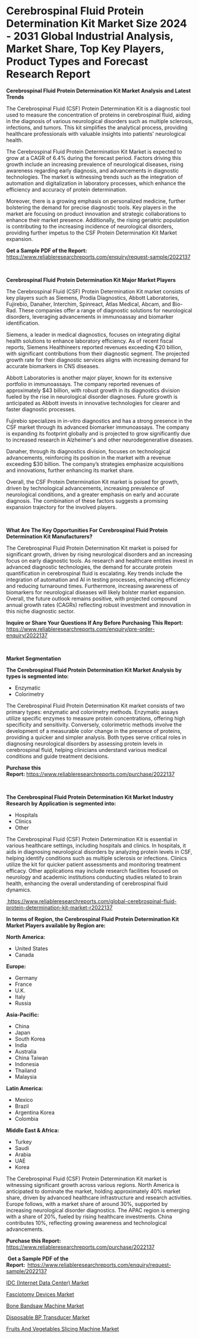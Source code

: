 <p><h1>Cerebrospinal Fluid Protein Determination Kit Market Size 2024 - 2031 Global Industrial Analysis, Market Share, Top Key Players, Product Types and Forecast Research Report</h1></p><p><strong>Cerebrospinal Fluid Protein Determination Kit Market Analysis and Latest Trends</strong></p>
<p><p>The Cerebrospinal Fluid (CSF) Protein Determination Kit is a diagnostic tool used to measure the concentration of proteins in cerebrospinal fluid, aiding in the diagnosis of various neurological disorders such as multiple sclerosis, infections, and tumors. This kit simplifies the analytical process, providing healthcare professionals with valuable insights into patients' neurological health.</p><p>The Cerebrospinal Fluid Protein Determination Kit Market is expected to grow at a CAGR of 6.4% during the forecast period. Factors driving this growth include an increasing prevalence of neurological diseases, rising awareness regarding early diagnosis, and advancements in diagnostic technologies. The market is witnessing trends such as the integration of automation and digitalization in laboratory processes, which enhance the efficiency and accuracy of protein determination. </p><p>Moreover, there is a growing emphasis on personalized medicine, further bolstering the demand for precise diagnostic tools. Key players in the market are focusing on product innovation and strategic collaborations to enhance their market presence. Additionally, the rising geriatric population is contributing to the increasing incidence of neurological disorders, providing further impetus to the CSF Protein Determination Kit Market expansion.</p></p>
<p><strong>Get a Sample PDF of the Report:&nbsp;</strong> <a href="https://www.reliableresearchreports.com/enquiry/request-sample/2022137?utm_campaign=121&utm_medium=2&utm_source=Github&utm_content=ia&utm_term=28102024&utm_id=cerebrospinal-fluid-protein-determination-kit">https://www.reliableresearchreports.com/enquiry/request-sample/2022137</a></p>
<p>&nbsp;</p>
<p><strong>Cerebrospinal Fluid Protein Determination Kit Major Market Players</strong></p>
<p><p>The Cerebrospinal Fluid (CSF) Protein Determination Kit market consists of key players such as Siemens, Prodia Diagnostics, Abbott Laboratories, Fujirebio, Danaher, Interchim, Spinreact, Atlas Medical, Abcam, and Bio-Rad. These companies offer a range of diagnostic solutions for neurological disorders, leveraging advancements in immunoassay and biomarker identification.</p><p>Siemens, a leader in medical diagnostics, focuses on integrating digital health solutions to enhance laboratory efficiency. As of recent fiscal reports, Siemens Healthineers reported revenues exceeding €20 billion, with significant contributions from their diagnostic segment. The projected growth rate for their diagnostic services aligns with increasing demand for accurate biomarkers in CNS diseases.</p><p>Abbott Laboratories is another major player, known for its extensive portfolio in immunoassays. The company reported revenues of approximately $43 billion, with robust growth in its diagnostics division fueled by the rise in neurological disorder diagnoses. Future growth is anticipated as Abbott invests in innovative technologies for clearer and faster diagnostic processes.</p><p>Fujirebio specializes in in-vitro diagnostics and has a strong presence in the CSF market through its advanced biomarker immunoassays. The company is expanding its footprint globally and is projected to grow significantly due to increased research in Alzheimer's and other neurodegenerative diseases.</p><p>Danaher, through its diagnostics division, focuses on technological advancements, reinforcing its position in the market with a revenue exceeding $30 billion. The company’s strategies emphasize acquisitions and innovations, further enhancing its market share.</p><p>Overall, the CSF Protein Determination Kit market is poised for growth, driven by technological advancements, increasing prevalence of neurological conditions, and a greater emphasis on early and accurate diagnosis. The combination of these factors suggests a promising expansion trajectory for the involved players.</p></p>
<p>&nbsp;</p>
<p><strong>What Are The Key Opportunities For Cerebrospinal Fluid Protein Determination Kit Manufacturers?</strong></p>
<p><p>The Cerebrospinal Fluid Protein Determination Kit market is poised for significant growth, driven by rising neurological disorders and an increasing focus on early diagnostic tools. As research and healthcare entities invest in advanced diagnostic technologies, the demand for accurate protein quantification in cerebrospinal fluid is escalating. Key trends include the integration of automation and AI in testing processes, enhancing efficiency and reducing turnaround times. Furthermore, increasing awareness of biomarkers for neurological diseases will likely bolster market expansion. Overall, the future outlook remains positive, with projected compound annual growth rates (CAGRs) reflecting robust investment and innovation in this niche diagnostic sector.</p></p>
<p><strong>Inquire or Share Your Questions If Any Before Purchasing This Report:</strong> <a href="https://www.reliableresearchreports.com/enquiry/pre-order-enquiry/2022137?utm_campaign=121&utm_medium=2&utm_source=Github&utm_content=ia&utm_term=28102024&utm_id=cerebrospinal-fluid-protein-determination-kit">https://www.reliableresearchreports.com/enquiry/pre-order-enquiry/2022137</a></p>
<p>&nbsp;</p>
<p><strong>Market Segmentation</strong></p>
<p><strong>The Cerebrospinal Fluid Protein Determination Kit Market Analysis by types is segmented into:</strong></p>
<p><ul><li>Enzymatic</li><li>Colorimetry</li></ul></p>
<p><p>The Cerebrospinal Fluid Protein Determination Kit market consists of two primary types: enzymatic and colorimetry methods. Enzymatic assays utilize specific enzymes to measure protein concentrations, offering high specificity and sensitivity. Conversely, colorimetric methods involve the development of a measurable color change in the presence of proteins, providing a quicker and simpler analysis. Both types serve critical roles in diagnosing neurological disorders by assessing protein levels in cerebrospinal fluid, helping clinicians understand various medical conditions and guide treatment decisions.</p></p>
<p><strong>Purchase this Report:&nbsp;</strong><a href="https://www.reliableresearchreports.com/purchase/2022137?utm_campaign=121&utm_medium=2&utm_source=Github&utm_content=ia&utm_term=28102024&utm_id=cerebrospinal-fluid-protein-determination-kit">https://www.reliableresearchreports.com/purchase/2022137</a></p>
<p>&nbsp;</p>
<p><strong>The Cerebrospinal Fluid Protein Determination Kit Market Industry Research by Application is segmented into:</strong></p>
<p><ul><li>Hospitals</li><li>Clinics</li><li>Other</li></ul></p>
<p><p>The Cerebrospinal Fluid (CSF) Protein Determination Kit is essential in various healthcare settings, including hospitals and clinics. In hospitals, it aids in diagnosing neurological disorders by analyzing protein levels in CSF, helping identify conditions such as multiple sclerosis or infections. Clinics utilize the kit for quicker patient assessments and monitoring treatment efficacy. Other applications may include research facilities focused on neurology and academic institutions conducting studies related to brain health, enhancing the overall understanding of cerebrospinal fluid dynamics.</p></p>
<p><a href="https://www.reliableresearchreports.com/global-cerebrospinal-fluid-protein-determination-kit-market-r2022137?utm_campaign=121&utm_medium=2&utm_source=Github&utm_content=ia&utm_term=28102024&utm_id=cerebrospinal-fluid-protein-determination-kit">&nbsp;https://www.reliableresearchreports.com/global-cerebrospinal-fluid-protein-determination-kit-market-r2022137</a></p>
<p><strong>In terms of Region, the Cerebrospinal Fluid Protein Determination Kit Market Players available by Region are:</strong></p>
<p>
    <p> <strong> North America: </strong>
        <ul>
            <li>United States</li>
            <li>Canada</li>
        </ul>
        </p> 
    <p> <strong> Europe: </strong>
        <ul>
            <li>Germany</li>
            <li>France</li>
            <li>U.K.</li>
            <li>Italy</li>
            <li>Russia</li>
        </ul>
        </p> 
    <p> <strong> Asia-Pacific: </strong>
        <ul>
            <li>China</li>
            <li>Japan</li>
            <li>South Korea</li>
            <li>India</li>
            <li>Australia</li>
            <li>China Taiwan</li>
            <li>Indonesia</li>
            <li>Thailand</li>
            <li>Malaysia</li>
        </ul>
        </p> 
    <p> <strong> Latin America: </strong>
        <ul>
            <li>Mexico</li>
            <li>Brazil</li>
            <li>Argentina Korea</li>
            <li>Colombia</li>
        </ul>
        </p> 
    <p> <strong> Middle East & Africa: </strong>
        <ul>
            <li>Turkey</li>
            <li>Saudi</li>
            <li>Arabia</li>
            <li>UAE</li>
            <li>Korea</li>
        </ul>
    </p>
    </p>
<p><p>The Cerebrospinal Fluid (CSF) Protein Determination Kit market is witnessing significant growth across various regions. North America is anticipated to dominate the market, holding approximately 40% market share, driven by advanced healthcare infrastructure and research activities. Europe follows, with a market share of around 30%, supported by increasing neurological disorder diagnostics. The APAC region is emerging with a share of 20%, fueled by rising healthcare investments. China contributes 10%, reflecting growing awareness and technological advancements.</p></p>
<p><strong>Purchase this Report: </strong><a href="https://www.reliableresearchreports.com/purchase/2022137?utm_campaign=121&utm_medium=2&utm_source=Github&utm_content=ia&utm_term=28102024&utm_id=cerebrospinal-fluid-protein-determination-kit">https://www.reliableresearchreports.com/purchase/2022137</a></p>
<p>&nbsp;<strong>Get a Sample PDF of the Report:&nbsp;&nbsp;</strong><a href="https://www.reliableresearchreports.com/enquiry/request-sample/2022137?utm_campaign=121&utm_medium=2&utm_source=Github&utm_content=ia&utm_term=28102024&utm_id=cerebrospinal-fluid-protein-determination-kit">https://www.reliableresearchreports.com/enquiry/request-sample/2022137</a></p>
<p><strong></strong></p>
<p><p><a href="https://www.linkedin.com/pulse/decoding-idc-internet-data-center-market-signals-growth-f2ype?trk=public_post_embed_feed-article-content&utm_campaign=121&utm_medium=2&utm_source=Github&utm_content=ia&utm_term=28102024&utm_id=cerebrospinal-fluid-protein-determination-kit">IDC (Internet Data Center) Market</a></p><p><a href="https://github.com/CarolynWatkins697/Market-Research-Report-List-1/blob/main/fasciotomy-devices-market.md?utm_campaign=121&utm_medium=2&utm_source=Github&utm_content=ia&utm_term=28102024&utm_id=cerebrospinal-fluid-protein-determination-kit">Fasciotomy Devices Market</a></p><p><a href="https://issuu.com/reportprime-2/docs/bone-bandsaw-machine-market-size-20_1f167f64cde89b?utm_campaign=121&utm_medium=2&utm_source=Github&utm_content=ia&utm_term=28102024&utm_id=cerebrospinal-fluid-protein-determination-kit">Bone Bandsaw Machine Market</a></p><p><a href="https://github.com/lambertr3e8v/Market-Research-Report-List-1/blob/main/disposable-bp-transducer-market.md?utm_campaign=121&utm_medium=2&utm_source=Github&utm_content=ia&utm_term=28102024&utm_id=cerebrospinal-fluid-protein-determination-kit">Disposable BP Transducer Market</a></p><p><a href="https://issuu.com/reportprime-2/docs/fruits-and-vegetables-slicing-machi_1af2b4556dffb0?utm_campaign=121&utm_medium=2&utm_source=Github&utm_content=ia&utm_term=28102024&utm_id=cerebrospinal-fluid-protein-determination-kit">Fruits And Vegetables Slicing Machine Market</a></p></p>